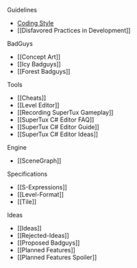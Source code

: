 Guidelines
* [Coding Style](https://github.com/SuperTux/supertux/blob/master/CODINGSTYLE.md)
* [[Disfavored Practices in Development]]

BadGuys
* [[Concept Art]]
* [[Icy Badguys]]
* [[Forest Badguys]]

Tools
* [[Cheats]]
* [[Level Editor]]
* [[Recording SuperTux Gameplay]]
* [[SuperTux C# Editor FAQ]]
* [[SuperTux C# Editor Guide]]
* [[SuperTux C# Editor Ideas]]

Engine
* [[SceneGraph]]

Specifications
* [[S-Expressions]]
* [[Level-Format]]
* [[Tile]]

Ideas

* [[Ideas]]
* [[Rejected-Ideas]]
* [[Proposed Badguys]]
* [[Planned Features]]
* [[Planned Features Spoiler]]
